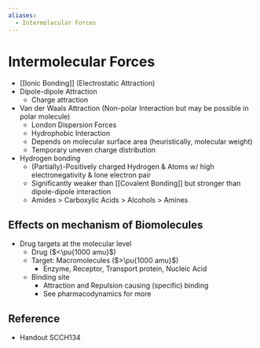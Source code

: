 ```yaml
---
aliases:
  - Intermolecular Forces
---
```


# Intermolecular Forces

- [[Ionic Bonding]] (Electrostatic Attraction)
- Dipole-dipole Attraction
  - Charge attraction
- Van der Waals Attraction (Non-polar Interaction but may be possible in polar molecule)
  - London Dispersion Forces
  - Hydrophobic Interaction
  - Depends on molecular surface area (heuristically, molecular weight)
  - Temporary uneven charge distribution
- Hydrogen bonding
  - (Partially)-Positively charged Hydrogen & Atoms w/ high electronegativity & lone electron pair
  - Significantly weaker than [[Covalent Bonding]] but stronger than dipole-dipole interaction
  - Amides > Carboxylic Acids > Alcohols > Amines

## Effects on mechanism of Biomolecules

- Drug targets at the molecular level
  - Drug ($<\pu{1000 amu}$)
  - Target: Macromolecules ($>\pu{1000 amu}$)
    - Enzyme, Receptor, Transport protein, Nucleic Acid
  - Binding site
    - Attraction and Repulsion causing (specific) binding
    - See pharmacodynamics for more

## Reference

- Handout SCCH134
